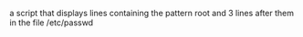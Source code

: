 a script that displays lines containing the pattern root and 3 lines after them in the file /etc/passwd
